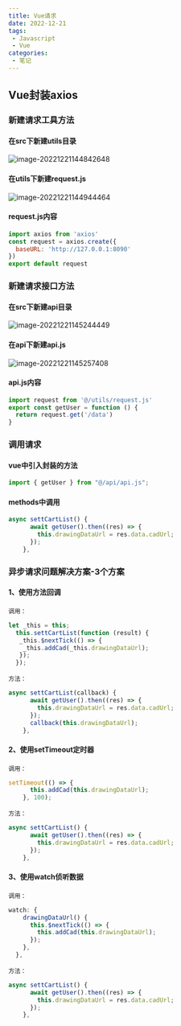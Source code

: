 ```yaml
---
title: Vue请求
date: 2022-12-21
tags:
 - Javascript
 - Vue
categories:
 - 笔记
---
```


## Vue封装axios

### 新建请求工具方法

#### 在src下新建utils目录

![image-20221221144842648](https://sugarys.oss-cn-beijing.aliyuncs.com/document/vue/image-20221221144842648.png)

#### 在utils下新建request.js

![image-20221221144944464](https://sugarys.oss-cn-beijing.aliyuncs.com/document/vue/image-20221221144944464.png)

#### request.js内容

```js
import axios from 'axios'
const request = axios.create({
  baseURL: 'http://127.0.0.1:8090'
})
export default request
```

### 新建请求接口方法

#### 在src下新建api目录

![image-20221221145244449](https://sugarys.oss-cn-beijing.aliyuncs.com/document/vue/image-20221221145244449.png)

#### 在api下新建api.js

![image-20221221145257408](https://sugarys.oss-cn-beijing.aliyuncs.com/document/vue/image-20221221145257408.png)

#### api.js内容

```js
import request from '@/utils/request.js'
export const getUser = function () {
  return request.get('/data')
}
```

### 调用请求

#### vue中引入封装的方法

```js
import { getUser } from "@/api/api.js";
```

#### methods中调用

```js
async settCartList() {
      await getUser().then((res) => {
        this.drawingDataUrl = res.data.cadUrl;
      });
    },
```

### 异步请求问题解决方案-3个方案

#### 1、使用方法回调

`调用：`

```js
let _this = this;
  this.settCartList(function (result) {
   _this.$nextTick(() => {
    _this.addCad(_this.drawingDataUrl);
   });
  });
```

`方法：`

```js
async settCartList(callback) {
      await getUser().then((res) => {
        this.drawingDataUrl = res.data.cadUrl;
      });
      callback(this.drawingDataUrl);
    },
```

#### 2、使用setTimeout定时器

`调用：`

```js
setTimeout(() => {
      this.addCad(this.drawingDataUrl);
    }, 100);
```

`方法：`

```js
async settCartList() {
      await getUser().then((res) => {
        this.drawingDataUrl = res.data.cadUrl;
      });
    },
```

#### 3、使用watch侦听数据

`调用：`

```js
watch: {
    drawingDataUrl() {
      this.$nextTick(() => {
        this.addCad(this.drawingDataUrl);
      });
    },
  },
```

`方法：`

```js
async settCartList() {
      await getUser().then((res) => {
        this.drawingDataUrl = res.data.cadUrl;
      });
    },
```
